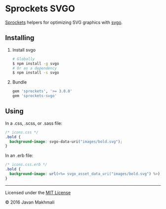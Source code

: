 # Sprockets SVGO

[Sprockets](https://github.com/rails/sprockets) helpers for optimizing SVG graphics with [svgo](https://github.com/svg/svgo).

## Installing

1. Install svgo
    ```sh
    # Globally
    $ npm install -g svgo
    # Or as a dependency
    $ npm install -s svgo
    ```
2. Bundle
    ```ruby
    gem 'sprockets', '>= 3.0.0'
    gem 'sprockets-svgo'
    ```

## Using

In a .css, .scss, or .sass file:
```css
/* icons.css */
.bold {
  background-image: svgo-data-uri("images/bold.svg");
}
```
In an .erb file:
```scss
/* icons.css.erb */
.bold {
  background-image: url(<%= svgo_asset_data_uri("images/bold.svg") %>);
}
```

---

Licensed under the [MIT License](LICENSE.txt)

© 2016 Javan Makhmali
